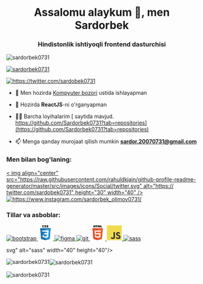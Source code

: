 <h1 align="center">Assalomu alaykum 👋, men Sardorbek</h1>
<h3 align="center">Hindistonlik ishtiyoqli frontend dasturchisi</h3>

<p align="left"> <img src=" https://komarev.com/ghpvc/?username=sardorbek0731&label=Profile%20views&color=0e75b6&style=flat" alt="sardorbek0731" /> </p>

<p align="left"> <a href="https:/ /github.com/ryo-ma/github-profile-trophy"><img src="https://github-profile-trophy.vercel.app/?username=sardorbek0731" alt="sardorbek0731" /></a > </p>

<p align="left"> <a href="https://twitter.com/https://twitter.com/sardobek0731" target="blank"><img src="https:/ /img.shields.io/twitter/follow/https://twitter.com/sardobek0731?logo=twitter&style=for-the-badge" alt="https://twitter.com/sardobek0731" /></a> </p>

- 🔭 Men hozirda [Kompyuter bozori](https://computer-market.netlify.app/) ustida ishlayapman

- 🌱 Hozirda **ReactJS**-ni o'rganyapman

- 👨‍💻 Barcha loyihalarim [ saytida mavjud. https://github.com/Sardorbek0731?tab=repositories](https://github.com/Sardorbek0731?tab=repositories)

- 📫 Menga qanday murojaat qilish mumkin **sardor.20070731@gmail.com**

<h3 align= "left">Men bilan bog'laning:</h3>
<p align="left">
<a href="https://twitter.com/https://twitter.com/sardobek0731" target="blank">< img align="center" src="https://raw.githubusercontent.com/rahuldkjain/github-profile-readme-generator/master/src/images/icons/Social/twitter.svg" alt="https:// twitter.com/sardobek0731" height="30" width="40" /></a>
<a href="https://instagram.com/https://www.instagram.com/sardorbek_olimov0731/" target="blank"><img align="center" src="https://raw.githubusercontent. com/rahuldkjain/github-profile-readme-generator/master/src/images/icons/Social/instagram.svg" alt="https://www.instagram.com/sardorbek_olimov0731/" height="30" width="" 40" /></a>
</p>

<h3 align="left">Tillar va asboblar:</h3>
<p align="left"> <a href="https://getbootstrap.com" target="_blank" rel="noreferrer"> <img src="https://raw.githubusercontent.com/devicons/devicon /master/icons/bootstrap/bootstrap-plain-wordmark.svg" alt="bootstrap" width="40" height="40"/> </a> <a href="https://www.w3schools.com /css/" target="_blank" rel="noreferrer"> <img src="https://raw.githubusercontent.com/devicons/devicon/master/icons/css3/css3-original-wordmark.svg" alt= "css3" width="40" height="40"/> </a> <a href="https://www.figma.com/" target="_blank" rel="noreferrer"> <img src="https://www.vectorlogo.zone/logos/figma/figma-icon.svg" alt="figma" kengligi="40" balandligi ="40"/> </a> <a href="https://git-scm.com/" target="_blank" rel="noreferrer"> <img src="https://www.vectorlogo. zona/logos/git-scm/git-scm-icon.svg" alt="git" width="40" height="40"/> </a> <a href="https://www.w3. org/html/" target="_blank" rel="noreferrer"> <img src="https://raw.githubusercontent.com/devicons/devicon/master/icons/html5/html5-original-wordmark.svg" alt="html5" width="40" height="40"/> </a> <a href="https://developer.mozilla.org/en-US/docs/Web/JavaScript" target= "_blank" rel="noreferrer"> <img src="https://raw.githubusercontent.com/devicons/devicon/master/icons/javascript/javascript-original.svg" alt="javascript" kengligi="40" height="40"/> </a> <a href="https://sass-lang.com" target="_blank" rel="noreferrer"> <img src="https://raw.githubusercontent. com/devicons/devicon/master/icons/sass/sass-original.svg" alt="sass" width="40" height="40"/> </a> </p>svg" alt="sass" width="40" height="40"/> </a> </p>

<p><img align="left" src="https://github-readme-stats.vercel.app/api/top-langs?username=sardorbek0731&show_icons=true&locale=en&layout=compact" alt="sardorbek0731" /> </p>

<p> <img align="center" src="https://github-readme-stats.vercel.app/api?username=sardorbek0731&show_icons=true&locale=en" alt="sardorbek0731" /> </p>

<p><img align="center" src="https://github-readme-streak-stats.herokuapp.com/?user=sardorbek0731&" alt="sardorbek0731" /></p>
